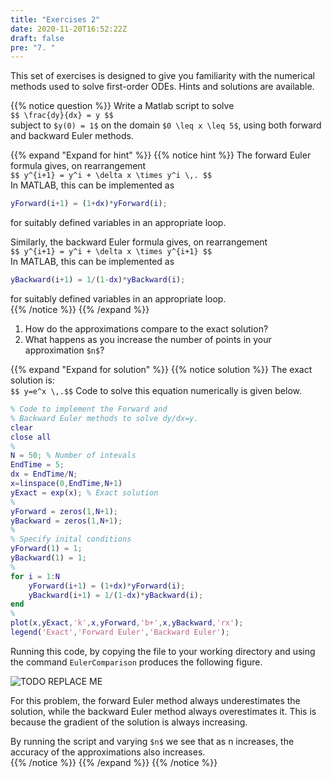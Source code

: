 ```yaml
---
title: "Exercises 2"
date: 2020-11-20T16:52:22Z
draft: false
pre: "7. "
---
```



This set of exercises is designed to give you familiarity with the numerical methods used to solve first-order ODEs. Hints and solutions are available.  

{{% notice question %}}
Write a Matlab script to solve  
`$$ \frac{dy}{dx} = y $$`  
subject to `$y(0) = 1$` on the domain `$0 \leq x \leq 5$`, using both forward and backward Euler methods.  

{{% expand "Expand for hint" %}}
{{% notice hint %}}
The forward Euler formula gives, on rearrangement  
`$$ y^{i+1} = y^i + \delta x \times y^i \,. $$`  
In MATLAB, this can be implemented as  

```matlab
yForward(i+1) = (1+dx)*yForward(i);
```

for suitably defined variables in an appropriate loop.  

Similarly, the backward Euler formula gives, on rearrangement  
`$$ y^{i+1} = y^i + \delta x \times y^{i+1} $$`  
In MATLAB, this can be implemented as  

```matlab
yBackward(i+1) = 1/(1-dx)*yBackward(i);
```

for suitably defined variables in an appropriate loop.  
{{% /notice %}}
{{% /expand %}}

1. How do the approximations compare to the exact solution?
2. What happens as you increase the number of points in your approximation `$n$`?

{{% expand "Expand for solution" %}}
{{% notice solution %}}
The exact solution is:  
`$$ y=e^x \,.$$`
Code to solve this equation numerically is given below.  

```matlab
% Code to implement the Forward and 
% Backward Euler methods to solve dy/dx=y. 
clear 
close all
% 
N = 50; % Number of intevals
EndTime = 5;
dx = EndTime/N;
x=linspace(0,EndTime,N+1)
yExact = exp(x); % Exact solution
% 
yForward = zeros(1,N+1);
yBackward = zeros(1,N+1);
% 
% Specify inital conditions 
yForward(1) = 1;
yBackward(1) = 1;
% 
for i = 1:N
    yForward(i+1) = (1+dx)*yForward(i);
    yBackward(i+1) = 1/(1-dx)*yBackward(i);
end
% 
plot(x,yExact,'k',x,yForward,'b+',x,yBackward,'rx');
legend('Exact','Forward Euler','Backward Euler');
```

Running this code, by copying the file to your working directory and using the command `EulerComparison` produces the following figure.  

![TODO REPLACE ME](/ScientificComputingInMatlab/images/1_5_doc_fft.png?classes=matlab-screenshot)  

For this problem, the forward Euler method always underestimates the solution, while the backward Euler method always overestimates it. This is because the gradient of the solution is always increasing.  

By running the script and varying `$n$` we see that as n increases, the accuracy of the approximations also increases.  
{{% /notice %}}
{{% /expand %}}
{{% /notice %}}
